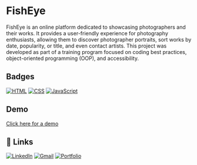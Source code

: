 
# FishEye

FishEye is an online platform dedicated to showcasing photographers and their works. It provides a user-friendly experience for photography enthusiasts, allowing them to discover photographer portraits, sort works by date, popularity, or title, and even contact artists. This project was developed as part of a training program focused on coding best practices, object-oriented programming (OOP), and accessibility.


## Badges

[![HTML](https://img.shields.io/badge/HTML-5-orange?style=for-the-badge&logo=html5)](https://developer.mozilla.org/en-US/docs/Web/HTML)
[![CSS](https://img.shields.io/badge/CSS-3-blue?style=for-the-badge&logo=css3)](https://developer.mozilla.org/en-US/docs/Web/CSS)
[![JavaScript](https://img.shields.io/badge/JavaScript-ES6-yellow?style=for-the-badge&logo=javascript)](https://developer.mozilla.org/en-US/docs/Web/JavaScript)


## Demo

[Click here for a demo](https://opc-react-p6-jzt2nr32f-mars375.vercel.app/)


## 🔗 Links
[![LinkedIn](https://img.shields.io/static/v1?message=LinkedIn&logo=linkedin&label=&color=0077B5&logoColor=white&labelColor=&style=for-the-badge)](https://www.linkedin.com/in/lo%C3%AFc-rossi-b4487b236/)
[![Gmail](https://img.shields.io/static/v1?message=Gmail&logo=gmail&label=&color=D14836&logoColor=white&labelColor=&style=for-the-badge)](mailto:rossi.loic.pro@gmail.com)
[![Portfolio](https://img.shields.io/badge/my_portfolio-000?style=for-the-badge&logo=ko-fi&logoColor=white)](https://loicrossi.netlify.app/)

